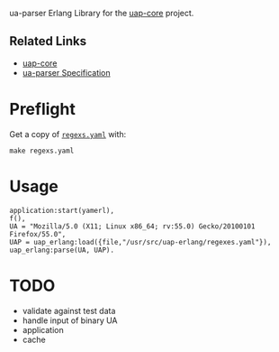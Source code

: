 ua-parser Erlang Library for the [uap-core](https://github.com/ua-parser/uap-core) project.

## Related Links

 * [uap-core](https://github.com/ua-parser/uap-core)
 * [ua-parser Specification](https://github.com/ua-parser/uap-core/blob/master/docs/specification.md)

# Preflight

Get a copy of [`regexs.yaml`](https://github.com/ua-parser/uap-core/blob/master/regexes.yaml) with:

    make regexs.yaml

# Usage

    application:start(yamerl),
    f(),
    UA = "Mozilla/5.0 (X11; Linux x86_64; rv:55.0) Gecko/20100101 Firefox/55.0",
    UAP = uap_erlang:load({file,"/usr/src/uap-erlang/regexes.yaml"}),
    uap_erlang:parse(UA, UAP).

# TODO

 * validate against test data
 * handle input of binary UA
 * application
 * cache

